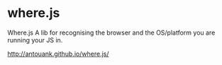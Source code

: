 where.js
========

Where.js A lib for recognising the browser and the OS/platform you are running your JS in.

http://antouank.github.io/where.js/
